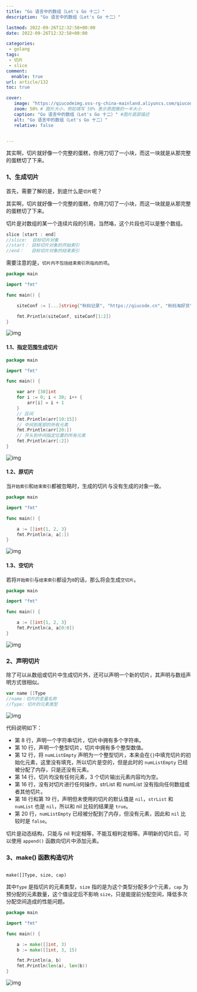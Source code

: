 ```yaml
---
title: "Go 语言中的数组（Let's Go 十二）"
description: "Go 语言中的数组（Let's Go 十二）"

lastmod: 2022-09-26T12:32:58+00:00
date: 2022-09-26T12:32:58+00:00

categories:
 - golang
tags:
 - 切片
 - slice
comment:
  enable: true
url: article/132
toc: true

cover:
   image: "https://qiucodeimg.oss-rg-china-mainland.aliyuncs.com/qiucode2020/1664195297183.png" #图片路径例如：posts/tech/123/123.png
   zoom: 50% # 图片大小，例如填写 50% 表示原图像的一半大小
   caption: "Go 语言中的数组（Let's Go 十二）" #图片底部描述
   alt: "Go 语言中的数组（Let's Go 十二）"
   relative: false


---
```


其实啊，切片就好像一个完整的蛋糕，你用刀切了一小块，而这一块就是从那完整的蛋糕切了下来。

<!--more-->

### 1、生成切片

首先，需要了解的是，到底什么是`切片`呢？

其实啊，切片就好像一个完整的蛋糕，你用刀切了一小块，而这一块就是从那完整的蛋糕切了下来。

切片是对数组的某一个连续片段的引用，当然咯，这个片段也可以是整个数组。

```go
slice [start : end]
//slice:  目标切片对象
//start： 目标切片对象的开始索引
//end：   目标切片对象的结束索引
```



需要注意的是，`切片内不包括结束索引所指向的项`。

```go
package main

import "fmt"

func main() {

    siteConf := [...]string{"秋码记录", "https://qiucode.cn", "秋码淘好货"}

    fmt.Println(siteConf, siteConf[1:2])
}
```



![img](https://qiucodeimg.oss-rg-china-mainland.aliyuncs.com/qiucode2020/1664195297183.png)

#### 1.1、指定范围生成切片

```go
package main

import "fmt"

func main() {

    var arr [30]int
    for i := 0; i < 30; i++ {
        arr[i] = i + 1
    }
    // 区间
    fmt.Println(arr[10:15])
    // 中间到尾部的所有元素
    fmt.Println(arr[20:])
    // 开头到中间指定位置的所有元素
    fmt.Println(arr[:2])
}
```



![img](https://qiucodeimg.oss-rg-china-mainland.aliyuncs.com/qiucode2020/1664195340776.png)

#### 1.2、原切片

当`开始索引`和`结束索引`都被忽略时，生成的切片与没有生成的对象一致。

```go
package main

import "fmt"

func main() {

    a := []int{1, 2, 3}
    fmt.Println(a, a[:])
}
```



![img](https://qiucodeimg.oss-rg-china-mainland.aliyuncs.com/qiucode2020/1664195397528.png)

#### 1.3、空切片

若将`开始索引`与`结束索引`都设为`0`的话，那么将会生成`空切片`。

```go
package main

import "fmt"

func main() {

    a := []int{1, 2, 3}
    fmt.Println(a, a[0:0])
}
```



![img](https://qiucodeimg.oss-rg-china-mainland.aliyuncs.com/qiucode2020/1664195432985.png)

### 2、声明切片

除了可以从数组或切片中生成切片外，还可以声明一个新的切片，其声明与数组声明方式很相似。

```go
var name []Type
//name：切片的变量名称
//Type: 切片的元素类型
```



![img](https://qiucodeimg.oss-rg-china-mainland.aliyuncs.com/qiucode2020/1664195464146.png)

代码说明如下：

- 第 8 行，声明一个字符串切片，切片中拥有多个字符串。
- 第 10 行，声明一个整型切片，切片中拥有多个整型数值。
- 第 12 行，将 `numListEmpty` 声明为一个整型切片，本来会在`{}`中填充切片的初始化元素，这里没有填充，所以切片是空的，但是此时的 `numListEmpty` 已经被分配了内存，只是还没有元素。
- 第 14 行，切片均没有任何元素，3 个切片输出元素内容均为空。
- 第 16 行，没有对切片进行任何操作，strList 和 numList 没有指向任何数组或者其他切片。
- 第 18 行和第 19 行，声明但未使用的切片的默认值是 `nil`，`strList` 和 `numList` 也是 `nil`，所以和 nil 比较的结果是 `true`。
- 第 20 行，`numListEmpty` 已经被分配到了内存，但没有元素，因此和 `nil` 比较时是 `false`。

切片是动态结构，只能与 nil 判定相等，不能互相判定相等。声明新的切片后，可以使用 `append()` 函数向切片中添加元素。

### 3、make() 函数构造切片

```golang

make([]Type, size, cap)
```



其中`Type` 是指切片的元素类型，`size` 指的是为这个类型分配多少个元素，`cap` 为预分配的元素数量，这个值设定后不影响 `size`，只是能提前分配空间，降低多次分配空间造成的性能问题。

```go
package main

import "fmt"

func main() {

    a := make([]int, 3)
    b := make([]int, 3, 15)

    fmt.Println(a, b)
    fmt.Println(len(a), len(b))
}
```



![img](https://qiucodeimg.oss-rg-china-mainland.aliyuncs.com/qiucode2020/1664195504710.png)